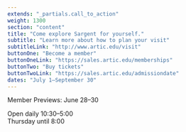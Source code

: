```yaml
---
extends: "_partials.call_to_action"
weight: 1300
section: "content"
title: "Come explore Sargent for yourself."
subtitle: "Learn more about how to plan your visit"
subtitleLink: "http://www.artic.edu/visit"
buttonOne: "Become a member"
buttonOneLink: "https://sales.artic.edu/memberships"
buttonTwo: "Buy tickets"
buttonTwoLink: "https://sales.artic.edu/admissiondate"
dates: "July 1–September 30"
---
```


Member Previews: June 28–30

Open daily 10:30–5:00  
Thursday until 8:00
